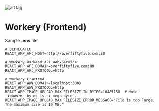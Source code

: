 ![alt tag](https://github.com/over55/workery-django/blob/master/workery/static/img/compressed-logo.png)
# Workery (Frontend)

Sample **.env** file:

```text
# DEPRECATED
REACT_APP_API_HOST=http://overfiftyfive.com:80

# Workery Backend API Web-Service
REACT_APP_API_DOMAIN=overfiftyfive.com:80
REACT_APP_API_PROTOCOL=http

# Workery Frontend
REACT_APP_WWW_DOMAIN=localhost:3000
REACT_APP_WWW_PROTOCOL=http
REACT_APP_IMAGE_UPLOAD_MAX_FILESIZE_IN_BYTES=10485760  # Note "1048576" bytes is "1 mega byte".
REACT_APP_IMAGE_UPLOAD_MAX_FILESIZE_ERROR_MESSAGE="File is too large. The maximum size is 10 MB."
```
